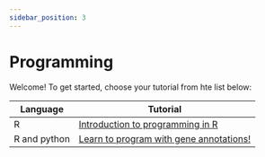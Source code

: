 ```yaml
---
sidebar_position: 3
---
```


# Programming

Welcome!  To get started, choose your tutorial from hte list below:


| Language               |                      Tutorial                          |
| ---------------------- | ------------------------------------------------------ |
| R                      | [Introduction to programming in R](introduction_to_R/README.md) |
| R and python           | [Learn to program with gene annotations!](programming_with_gene_annotations3/README.md) |

